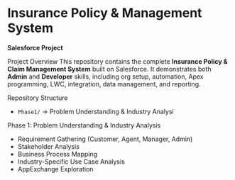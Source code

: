 # Insurance Policy & Management System
**Salesforce Project**

Project Overview
This repository contains the complete **Insurance Policy & Claim Management System** built on Salesforce. 
It demonstrates both **Admin** and **Developer** skills, including org setup, automation, Apex programming, LWC, integration, data management, and reporting.

Repository Structure
- `Phase1/` → Problem Understanding & Industry Analysi

Phase 1: Problem Understanding & Industry Analysis
- Requirement Gathering (Customer, Agent, Manager, Admin)
- Stakeholder Analysis
- Business Process Mapping
- Industry-Specific Use Case Analysis
- AppExchange Exploration
